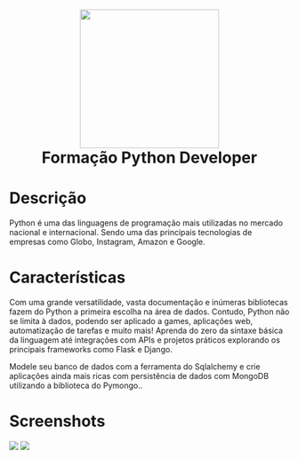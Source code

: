  <div align="center">
 <h1> <img src="https://i.imgur.com/Q4iT3Jf.png" width="250px"><br/>Formação Python Developer</h1>
     </div>


# Descrição
Python é uma das linguagens de programação mais utilizadas no mercado nacional e internacional. Sendo uma das principais tecnologias de empresas como Globo, Instagram, Amazon e Google.

# Características
Com uma grande versatilidade, vasta documentação e inúmeras bibliotecas fazem do Python a primeira escolha na área de dados. Contudo, Python não se limita à dados, podendo ser aplicado a games, aplicações web, automatização de tarefas e muito mais! Aprenda do zero da sintaxe básica da linguagem até integrações com APIs e projetos práticos explorando os principais frameworks como Flask e Django.

Modele seu banco de dados com a ferramenta do Sqlalchemy e crie aplicações ainda mais ricas com persistência de dados com MongoDB utilizando a biblioteca do Pymongo..

# Screenshots
 <img src="https://i.imgur.com/rGZ73Fv.png">
 <img src="https://i.imgur.com/uaOn9dC.png"> 
 <!--
 <img src="https://i.imgur.com/gJlsuu6.png">
 <img src="https://i.imgur.com/KPmlocf.png"> 
 <img src="https://i.imgur.com/1g9U8qh.png">
# Tech Used
 ![Python](https://img.shields.io/badge/python-3670A0?style=for-the-badge&logo=python&logoColor=ffdd54)
 # Mais detalhes:
100% Aproveitamento
![Badge em Desenvolvimento](http://img.shields.io/static/v1?label=curso&message=concluido&color=GREEN&style=for-the-badge)<br>

Ps: Agradecimento especial ao Gustavo Guanabara por compartilhar seu conhecimento e a maestria em Ensinar.      
 </> with 💛 by readMD (https://readmd.itsvg.in) -->
